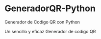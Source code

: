 # GeneradorQR-Python
Generador de Codigo QR con Python

Un sencillo y eficaz Generador de codigo QR 

